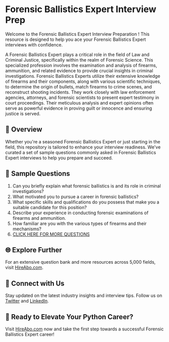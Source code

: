 # Forensic Ballistics Expert Interview Prep

Welcome to the Forensic Ballistics Expert Interview Preparation ! This resource is designed to help you ace your Forensic Ballistics Expert interviews with confidence.

A Forensic Ballistics Expert plays a critical role in the field of Law and Criminal Justice, specifically within the realm of Forensic Science. This specialized profession involves the examination and analysis of firearms, ammunition, and related evidence to provide crucial insights in criminal investigations. Forensic Ballistics Experts utilize their extensive knowledge of firearms and their components, along with various scientific techniques, to determine the origin of bullets, match firearms to crime scenes, and reconstruct shooting incidents. They work closely with law enforcement agencies, attorneys, and forensic scientists to present expert testimony in court proceedings. Their meticulous analysis and expert opinions often serve as powerful evidence in proving guilt or innocence and ensuring justice is served.

## 🚀 Overview

Whether you're a seasoned Forensic Ballistics Expert or just starting in the field, this repository is tailored to enhance your interview readiness. We've curated a set of sample questions commonly asked in Forensic Ballistics Expert interviews to help you prepare and succeed.

## 📝 Sample Questions

1. Can you briefly explain what forensic ballistics is and its role in criminal investigations?
2. What motivated you to pursue a career in forensic ballistics?
3. What specific skills and qualifications do you possess that make you a suitable candidate for this position?
4. Describe your experience in conducting forensic examinations of firearms and ammunition.
5. How familiar are you with the various types of firearms and their mechanisms?
6. [CLICK HERE FOR MORE QUESTIONS](https://hireabo.com/job/9_4_11/Forensic%20Ballistics%20Expert)

## 🌐 Explore Further

For an extensive question bank and more resources across 5,000 fields, visit [HireAbo.com](https://www.hireabo.com).

## 📱 Connect with Us

Stay updated on the latest industry insights and interview tips. Follow us on [Twitter](https://twitter.com/hireabo) and [LinkedIn](https://www.linkedin.com/in/hire-abo-3609972a8/).

## 🚀 Ready to Elevate Your Python Career?

Visit [HireAbo.com](https://www.hireabo.com) now and take the first step towards a successful Forensic Ballistics Expert career!
